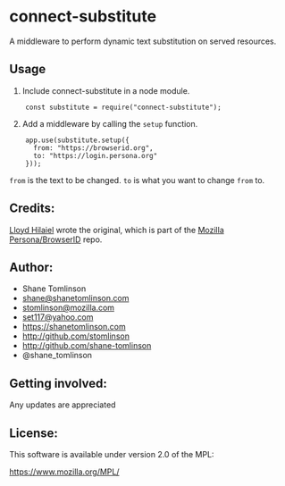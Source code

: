 # connect-substitute

A middleware to perform dynamic text substitution on served resources.

## Usage
1. Include connect-substitute in a node module.
```
    const substitute = require("connect-substitute");
```


2. Add a middleware by calling the `setup` function.
```
    app.use(substitute.setup({
      from: "https://browserid.org",
      to: "https://login.persona.org"
    }));
```

`from` is the text to be changed.
`to` is what you want to change `from` to.

## Credits:
[Lloyd Hilaiel](https://github.com/lloyd/) wrote the original, which is part of the [Mozilla Persona/BrowserID](https://github.com/mozilla/browserid/) repo.

## Author:
* Shane Tomlinson
* shane@shanetomlinson.com
* stomlinson@mozilla.com
* set117@yahoo.com
* https://shanetomlinson.com
* http://github.com/stomlinson
* http://github.com/shane-tomlinson
* @shane_tomlinson

## Getting involved:
Any updates are appreciated

## License:
This software is available under version 2.0 of the MPL:

  https://www.mozilla.org/MPL/


